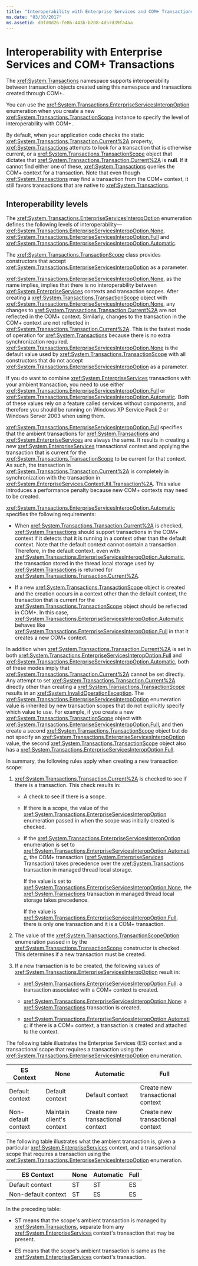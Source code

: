 ```yaml
---
title: "Interoperability with Enterprise Services and COM+ Transactions"
ms.date: "03/30/2017"
ms.assetid: d0fd0d26-fe86-443b-b208-4d57d39fa4aa
---
```

# Interoperability with Enterprise Services and COM+ Transactions
The <xref:System.Transactions> namespace supports interoperability between transaction objects created using this namespace and transactions created through COM+.  

 You can use the <xref:System.Transactions.EnterpriseServicesInteropOption> enumeration when you create a new <xref:System.Transactions.TransactionScope> instance to specify the level of interoperability with COM+.  

 By default, when your application code checks the static <xref:System.Transactions.Transaction.Current%2A> property, <xref:System.Transactions> attempts to look for a transaction that is otherwise current, or a <xref:System.Transactions.TransactionScope> object that dictates that <xref:System.Transactions.Transaction.Current%2A> is **null**. If it cannot find either one of these, <xref:System.Transactions> queries the COM+ context for a transaction. Note that even though <xref:System.Transactions> may find a transaction from the COM+ context, it still favors transactions that are native to <xref:System.Transactions>.  

## Interoperability levels  
 The <xref:System.Transactions.EnterpriseServicesInteropOption> enumeration defines the following levels of interoperability—<xref:System.Transactions.EnterpriseServicesInteropOption.None>, <xref:System.Transactions.EnterpriseServicesInteropOption.Full> and <xref:System.Transactions.EnterpriseServicesInteropOption.Automatic>.  

 The <xref:System.Transactions.TransactionScope> class provides constructors that accept <xref:System.Transactions.EnterpriseServicesInteropOption> as a parameter.  

 <xref:System.Transactions.EnterpriseServicesInteropOption.None>, as the name implies, implies that there is no interoperability between <xref:System.EnterpriseServices> contexts and transaction scopes. After creating a <xref:System.Transactions.TransactionScope> object with <xref:System.Transactions.EnterpriseServicesInteropOption.None>, any changes to <xref:System.Transactions.Transaction.Current%2A> are not reflected in the COM+ context. Similarly, changes to the transaction in the COM+ context are not reflected in <xref:System.Transactions.Transaction.Current%2A>. This is the fastest mode of operation for <xref:System.Transactions> because there is no extra synchronization required. <xref:System.Transactions.EnterpriseServicesInteropOption.None> is the default value used by <xref:System.Transactions.TransactionScope> with all constructors that do not accept <xref:System.Transactions.EnterpriseServicesInteropOption> as a parameter.  

 If you do want to combine <xref:System.EnterpriseServices> transactions with your ambient transaction, you need to use either <xref:System.Transactions.EnterpriseServicesInteropOption.Full> or <xref:System.Transactions.EnterpriseServicesInteropOption.Automatic>. Both of these values rely on a feature called services without components, and therefore you should be running on Windows XP Service Pack 2 or Windows Server 2003 when using them.  

 <xref:System.Transactions.EnterpriseServicesInteropOption.Full> specifies that the ambient transactions for <xref:System.Transactions> and <xref:System.EnterpriseServices> are always the same. It results in creating a new <xref:System.EnterpriseServices> transactional context and applying the transaction that is current for the <xref:System.Transactions.TransactionScope> to be current for that context. As such, the transaction in <xref:System.Transactions.Transaction.Current%2A> is completely in synchronization with the transaction in <xref:System.EnterpriseServices.ContextUtil.Transaction%2A>. This value introduces a performance penalty because new COM+ contexts may need to be created.  

 <xref:System.Transactions.EnterpriseServicesInteropOption.Automatic> specifies the following requirements:  

- When <xref:System.Transactions.Transaction.Current%2A> is checked, <xref:System.Transactions> should support transactions in the COM+ context if it detects that it is running in a context other than the default context. Note that the default context cannot contain a transaction. Therefore, in the default context, even with <xref:System.Transactions.EnterpriseServicesInteropOption.Automatic>, the transaction stored in the thread local storage used by <xref:System.Transactions> is returned for <xref:System.Transactions.Transaction.Current%2A>.  

- If a new <xref:System.Transactions.TransactionScope> object is created and the creation occurs in a context other than the default context, the transaction that is current for the <xref:System.Transactions.TransactionScope> object should be reflected in COM+. In this case, <xref:System.Transactions.EnterpriseServicesInteropOption.Automatic> behaves like <xref:System.Transactions.EnterpriseServicesInteropOption.Full> in that it creates a new COM+ context.  

 In addition when <xref:System.Transactions.Transaction.Current%2A> is set in both <xref:System.Transactions.EnterpriseServicesInteropOption.Full> and <xref:System.Transactions.EnterpriseServicesInteropOption.Automatic>, both of these modes imply that <xref:System.Transactions.Transaction.Current%2A> cannot be set directly.  Any attempt to set <xref:System.Transactions.Transaction.Current%2A> directly other than creating a <xref:System.Transactions.TransactionScope> results in an <xref:System.InvalidOperationException>. The <xref:System.Transactions.EnterpriseServicesInteropOption> enumeration value is inherited by new transaction scopes that do not explicitly specify which value to use. For example, if you create a new <xref:System.Transactions.TransactionScope> object with <xref:System.Transactions.EnterpriseServicesInteropOption.Full>, and then create a second <xref:System.Transactions.TransactionScope> object but do not specify an <xref:System.Transactions.EnterpriseServicesInteropOption> value, the second <xref:System.Transactions.TransactionScope> object also has a <xref:System.Transactions.EnterpriseServicesInteropOption.Full>.  

 In summary, the following rules apply when creating a new transaction scope:  

1. <xref:System.Transactions.Transaction.Current%2A> is checked to see if there is a transaction. This check results in:  

   - A check to see if there is a scope.  

   - If there is a scope, the value of the <xref:System.Transactions.EnterpriseServicesInteropOption> enumeration passed in when the scope was initially created is checked.  

   - If the <xref:System.Transactions.EnterpriseServicesInteropOption> enumeration is set to <xref:System.Transactions.EnterpriseServicesInteropOption.Automatic>, the COM+ transaction (<xref:System.EnterpriseServices> Transaction) takes precedence over the <xref:System.Transactions> transaction in managed thread local storage.  

      If the value is set to <xref:System.Transactions.EnterpriseServicesInteropOption.None>, the <xref:System.Transactions> transaction in managed thread local storage takes precedence.  

      If the value is <xref:System.Transactions.EnterpriseServicesInteropOption.Full>, there is only one transaction and it is a COM+ transaction.  

2. The value of the <xref:System.Transactions.TransactionScopeOption> enumeration passed in by the <xref:System.Transactions.TransactionScope> constructor is checked. This determines if a new transaction must be created.  

3. If a new transaction is to be created, the following values of <xref:System.Transactions.EnterpriseServicesInteropOption> result in:  

   - <xref:System.Transactions.EnterpriseServicesInteropOption.Full>:  a transaction associated with a COM+ context is created.  

   - <xref:System.Transactions.EnterpriseServicesInteropOption.None>: a <xref:System.Transactions> transaction is created.  

   - <xref:System.Transactions.EnterpriseServicesInteropOption.Automatic>: if there is a COM+ context, a transaction is created and attached to the context.  

 The following table illustrates the Enterprise Services (ES) context and a transactional scope that requires a transaction using the <xref:System.Transactions.EnterpriseServicesInteropOption> enumeration.  


|ES Context|None|Automatic|Full|  
|----------------|----------|---------------|----------|  
|Default context|Default context|Default context|Create new <br />transactional context|  
|Non-default context|Maintain client's context|Create new transactional context|Create new transactional context|  

 The following table illustrates what the ambient transaction is, given a particular <xref:System.EnterpriseServices> context, and a transactional scope that requires a transaction using the <xref:System.Transactions.EnterpriseServicesInteropOption> enumeration.  


|ES Context|None|Automatic|Full|  
|----------------|----------|---------------|----------|  
|Default context|ST|ST|ES|  
|Non-default context|ST|ES|ES|  

 In the preceding table:  

- ST means that the scope's ambient transaction is managed by <xref:System.Transactions>, separate from any <xref:System.EnterpriseServices> context's transaction that may be present.  

- ES means that the scope's ambient transaction is same as the <xref:System.EnterpriseServices> context's transaction.
